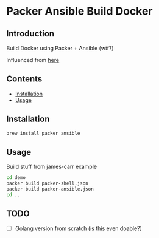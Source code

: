 # Packer Ansible Build Docker

## Introduction

Build Docker using Packer + Ansible (wtf?)

Influenced from [here](https://blog.james-carr.org/build-docker-images-with-packer-and-ansible-3f40b734ef4f)

## Contents

- [Installation](#installation)
- [Usage](#usage)

## Installation

```bash
brew install packer ansible
```

## Usage

Build stuff from james-carr example

```bash
cd demo
packer build packer-shell.json
packer build packer-ansible.json
cd ..
```

## TODO

- [ ] Golang version from scratch (is this even doable?)
